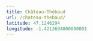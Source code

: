 ```yaml
---
title: Château-Thébaud
url: /chateau-thebaud/
latitude: 47.1246294
longitude: -1.4213694000000001
---
```

